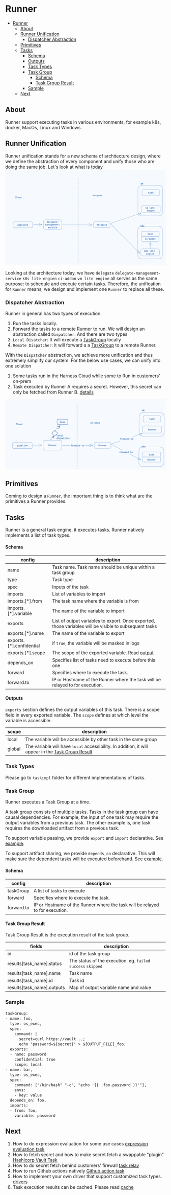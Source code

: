 # Runner
- [Runner](#runner)
  - [About](#about)
  - [Runner Unification](#runner-unification)
    - [Dispatcher Abstraction](#dispatcher-abstraction)
  - [Primitives](#primitives)
  - [Tasks](#tasks)
      - [Schema](#schema)
      - [Outputs](#outputs)
    - [Task Types](#task-types)
    - [Task Group](#task-group)
      - [Schema](#schema-1)
      - [Task Group Result](#task-group-result)
    - [Sample](#sample)
  - [Next](#next)
## About
Runner support executing tasks in various environments, for example k8s, docker, MacOs, Linux and Windows.

## Runner Unification
Runner unification stands for a new schema of architecture design, where we define the abstraction of every component and unify those who are doing the same job. Let's look at what is today
![image](./resources/old.png)

Looking at the architecture today, we have `delegate` `delegate-management-service` `k8s lite engien` `ci-addon` `vm lite engine` all serves as the same purpose: to schedule and execute certain tasks. Therefore, the unification for `Runner` means, we design and implement one `Runner` to replace all these. 

### Dispatcher Abstraction
Runner in general has two types of execution.
1. Run the tasks locally.
2. Forward the tasks to a remote Runner to run.
We will design an abstraction called `Dispatcher`. And there are two types
1. `Local Disatcher`: It will execute a [TaskGroup](#task-group) locally
2. `Remote Dispatcher`: it will forward a a [TaskGroup](#task-group) to a remote Runner.

With the `Dispatcher` abstraction, we achieve more unification and thus extremely simplify our system. For the below use cases, we can unify into one solution
1. Some tasks run in the Harness Cloud while some to Run in customers' on-prem
2. Task executed by Runner A requires a secret. However, this secret can only be fetched from Runner B. [details](./task/forwardtasks/README.md)


![image](./resources/new-arch.png)

## Primitives
Coming to design a `Runner`, the important thing is to think what are the primitives a Runner provides.

## Tasks
Runner is a general task engine, it executes tasks. Runner natively implements a list of task types.

#### Schema
| config | description
| ---  | ---
| name | Task name. Task name should be unique within a task group
| type | Task type
| spec | Inputs of the task
| imports | List of variables to import
| imports.[*].from | The task name where the variable is from
| imports.[*].variable | The name of the variable to import
| exports | List of output variables to export. Once exported, those variables will be visible to subsequent tasks 
| exports.[*].name | The name of the variable to export
| exports.[*].confidential | if `true`, the variable will be masked in logs
| exports.[*].scope | The scope of the exported variable. Read [output](#outputs)
| depends_on | Specifies list of tasks need to execute before this one
| forward | Specifies where to execute the task.
| forward.to | IP or Hostname of the Runner where the task will be relayed to for execution.

#### Outputs
`exports` section defines the output variables of this task. There is a scope field in every exported variable. The `scope` defines at which level the variable is accessible.

| scope | description
| --- | ---
| local | The variable will be accessible by other task in the same group
| global | The variable will have `local` accessibility. In addition, it will appear in the [Task Group Result](#task-group-result)

### Task Types
Please go to `taskimpl` folder for different implementations of tasks.


### Task Group
Runner executes a Task Group at a time.

A task group consists of multiple tasks. Tasks in the task group can have causal dependencies. For example, the input of one task may require the output variables from a previous task. The other example is, one task requires the downloaded artifact from a previous task.

To support variable passing, we provide `export` and `import` declarative. See [example](#sample).

To support artifact sharing, we provide `depends_on` declarative. This will make sure the dependent tasks will be executed beforehand. See [example](#sample).

#### Schema
| config | description
| --- | ---
| taskGroup | A list of tasks to execute
| forward | Specifies where to execute the task.
| forward.to | IP or Hostname of the Runner where the task will be relayed to for execution.

#### Task Group Result
Task Group Result is the execution result of the task group.

| fields | description
| --- | ---
| id | id of the task group
| results[task_name].status | The status of the execution. eg. `failed` `success` `skipped`
| results[task_name].name | Task name
| results[task_name].id | Task id
| results[task_name].outputs | Map of output variable name and value

### Sample 
```
taskGroup: 
- name: foo,
  type: os_exec,
  spec:
    command: |
      secret=curl https://vault...;
      echo "password=${secret}" > ${OUTPUT_FILE}_foo;
  exports:
  - name: password
    confidential: true
    scope: local
- name: bar,
  type: os_exec,
  spec:
    command: ["/bin/bash" "-c", "echo '{{ .foo.password )}'"],
    envs:
    - key: value
  depends_on: foo,
  imports:
  - from: foo,
    variable: password
```

## Next
1. How to do expression evaluation for some use cases [expression evaluation task](./taskimpl/expreval/README.md)
2. How to fetch secret and how to make secret fetch a swappable "plugin" [Hashicorp Vault Task](./taskimpl/secretfetch/vault/README.md)
3. How to do secret fetch behind customers' firewall  [task relay](./task/forwardtasks/README.md)
4. How to run Github actions natively [Github action task](./taskimpl/github_action/README.md)
5. How to implement your own driver that support customized task types. [drivers](./drivers/README.md)
6. Task execution results can be cached. Please read [cache](./cache/README.md#cache)